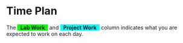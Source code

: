 # Time Plan
The <span style="background-color: lime; display: inline-block; padding: 0 8px; font-weight: bold;">Lab Work</span> and <span style="background-color: aqua; display: inline-block; padding: 0 8px; font-weight: bold;">Project Work</span> column indicates what you are expected to work on each day. 

<TimePlan
	:startDate='new Date(2022, 7, 29)'
	:columns='[
		{key: "t", name: "Tutorial", color: "orange"},
		{key: "s", name: "Lab session", color: "yellow"},
		{key: "l", name: "Lab Work", color: "lime"},
		{key: "p", name: "Project Work", color: "aqua"},
		{key: "i", name: "Important", color: "red"},
	]'
	:rows='[
		// 35
		{t: "Introduction Lecture", l: "Part 1", p: "Part 1"},
		{t: "Tutorial 1: Vue", l: "Part 1", p: "Part 1"},
		{s: "Group 1", l: "Part 1", p: "Part 1", i: "Last day to email the course coordinator if you cannot find a project partner on your own"},
		{s: "Group 2", l: "Part 1", p: "Part 2"},
		{l: "Part 1", p: "Part 2"},
		{},
		{},
		// 36
		{l: "Part 2", p: "Part 2"},
		{t: "Tutorial 2: Vue + Async", l: "Part 2", p: "Part 2"},
		{s: "Group 1", l: "Part 2", p: "Part 2"},
		{s: "Group 2", l: "Part 2", p: "Part 2"},
		{l: "Part 2", p: "Part 2"},
		{},
		{},
		// 37
		{p: "Part 3"},
		{t: "Tutorial 3: REST in Express", p: "Part 3"},
		{s: "Group 1", p: "Part 3"},
		{s: "Group 2", p: "Part 4"},
		{p: "Part 4"},
		{},
		{},
		// 38
		{p: "Part 4"},
		{t: "Tutorial 4: SPA Requests", p: "Part 4"},
		{s: "Group 1", p: "Part 4"},
		{s: "Group 2", p: "Part 4"},
		{p: "Part 5"},
		{},
		{},
		// 39
		{p: "Part 5"},
		{t: "Tutorial 5: Security", p: "Part 5"},
		{s: "Group 1", p: "Part 5"},
		{s: "Group 2", p: "Part 5"},
		{p: "Part 6"},
		{},
		{},
		// 40
		{p: "Part 6"},
		{t: "Tutorial 6: Repetition", p: "Part 6"},
		{s: "Group 1", p: "Part 7"},
		{s: "Group 2", p: "Part 7"},
		{p: "Part 7"},
		{},
		{},
		// 41
		{p: "Part 8"},
		{t: "Sample Exam", p: "Part 8"},
		{s: "Group 1", p: "Part 8"},
		{s: "Group 2", p: "Part 8"},
		{p: "Part 8"},
		{},
		{},
		// 42
		{p: "Part 9, 10"},
		{p: "Part 9, 10"},
		{p: "Part 9, 10"},
		{p: "Part 9, 10"},
		{p: "Part 9, 10"},
		{},
		{p: "Part 11"},
	]'
/>
